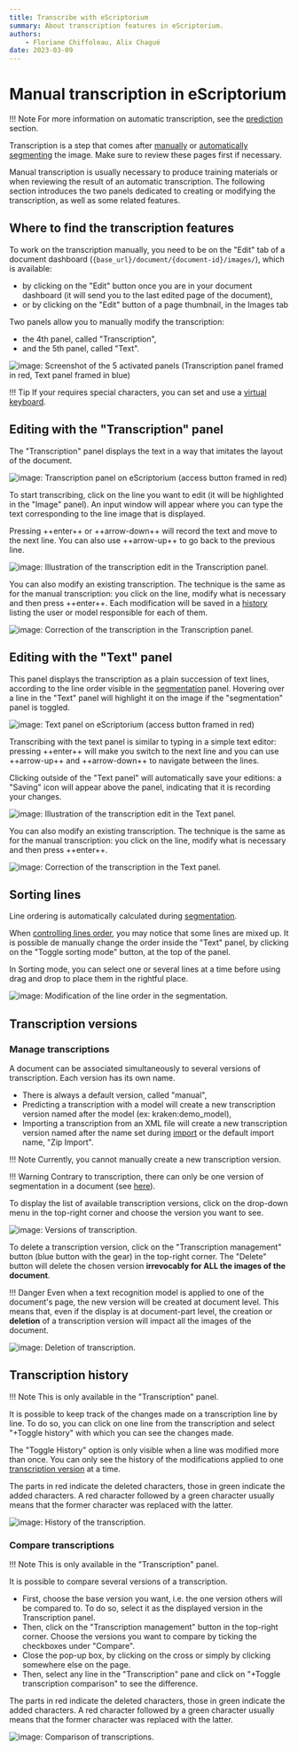 ```yaml
---
title: Transcribe with eScriptorium
summary: About transcription features in eScriptorium.
authors:
    - Floriane Chiffoleau, Alix Chagué
date: 2023-03-09
---
```


# Manual transcription in eScriptorium

!!! Note
    For more information on automatic transcription, see the [prediction](predict.md#predict-the-segmentation) section.

Transcription is a step that comes after [manually](segment.md) or [automatically segmenting](predict.md#predict-the-segmentation) the image. Make sure to review these pages first if necessary.

Manual transcription is usually necessary to produce training materials or when reviewing the result of an automatic transcription. The following section introduces the two panels dedicated to creating or modifying the transcription, as well as some related features.

## Where to find the transcription features

To work on the transcription manually, you need to be on the "Edit" tab of a document dashboard (`{base_url}/document/{document-id}/images/`), which is available:

- by clicking on the "Edit" button once you are in your document dashboard (it will send you to the last edited page of the document),
- or by clicking on the "Edit" button of a page thumbnail, in the Images tab

Two panels allow you to manually modify the transcription:

- the 4th panel, called "Transcription",
- and the 5th panel, called "Text".

![image: Screenshot of the 5 activated panels (Transcription panel framed in red, Text panel framed in blue) ](img/transcribe/transcription_text_panels.png "The 4th and the 5th panels are for manually editing the transcription")

!!! Tip
    If your requires special characters, you can set and use a [virtual keyboard](virtual_keyboard.md).

## Editing with the "Transcription" panel

The "Transcription" panel displays the text in a way that imitates the layout of the document.  

![image: Transcription panel on eScriptorium (access button framed in red)](img/transcribe/transcription_panel.png "Transcription panel on eScriptorium (access button framed in red)")  

To start transcribing, click on the line you want to edit (it will be highlighted in the "Image" panel). An input window will appear where you can type the text corresponding to the line image that is displayed.  

Pressing ++enter++ or ++arrow-down++ will record the text and move to the next line. You can also use ++arrow-up++ to go back to the previous line.

![image: Illustration of the transcription edit in the Transcription panel.](img/transcribe/by_hand.gif "Illustration of the transcription edit in the Transcription panel")

You can also modify an existing transcription. The technique is the same as for the manual transcription: you click on the line, modify what is necessary and then press ++enter++. Each modification will be saved in a [history](#transcription-history) listing the user or model responsible for each of them.

![image: Correction of the transcription in the Transcription panel.](img/transcribe/correction.gif "Correction of the transcription in the Transcription panel")

## Editing with the "Text" panel

This panel displays the transcription as a plain succession of text lines, according to the line order visible in the [segmentation](segment.md) panel. Hovering over a line in the "Text" panel will highlight it on the image if the "segmentation" panel is toggled.

![image: Text panel on eScriptorium (access button framed in red)](img/transcribe/text_panel.png "Text panel on eScriptorium (access button framed in red)")

Transcribing with the text panel is similar to typing in a simple text editor: pressing ++enter++ will make you switch to the next line and you can use ++arrow-up++ and ++arrow-down++ to navigate between the lines.

Clicking outside of the "Text panel" will automatically save your editions: a "Saving" icon will appear above the panel, indicating that it is recording your changes.

![image: Illustration of the transcription edit in the Text panel.](img/transcribe/by_hand_2.gif "Illustration of the transcription edit in the Text panel")

You can also modify an existing transcription. The technique is the same as for the manual transcription: you click on the line, modify what is necessary and then press ++enter++.

![image: Correction of the transcription in the Text panel.](img/transcribe/correction_2.gif "Correction of the transcription in the Text panel")

## Sorting lines

Line ordering is automatically calculated during [segmentation](segment.md).  

When [controlling lines order](segment.md)<!-- todo: add a more precise link to controlling line ordering -->, you may notice that some lines are mixed up. It is possible de manually change the order inside the "Text" panel, by clicking on the "Toggle sorting mode" button, at the top of the panel.  

In Sorting mode, you can select one or several lines at a time before using drag and drop to place them in the rightful place.

![image: Modification of the line order in the segmentation.](img/transcribe/line_order.gif "Modification of the line order in the segmentation")

## Transcription versions

### Manage transcriptions

A document can be associated simultaneously to several versions of transcription. Each version has its own name.  

- There is always a default version, called "manual",
- Predicting a transcription with a model will create a new transcription version named after the model (ex: kraken:demo_model),
- Importing a transcription from an XML file will create a new transcription version named after the name set during [import](import.md) or the default import name, "Zip Import".

!!! Note
    Currently, you cannot manually create a new transcription version.

!!! Warning
    Contrary to transcription, there can only be one version of segmentation in a document (see [here](segment.md)).

To display the list of available transcription versions, click on the drop-down menu in the top-right corner and choose the version you want to see.

![image: Versions of transcription.](img/transcribe/transcription_version.gif "Versions of transcription")

To delete a transcription version, click on the "Transcription management" button (blue button with the gear) in the top-right corner. The "Delete" button will delete the chosen version **irrevocably for ALL the images of the document**.

!!! Danger
    Even when a text recognition model is applied to one of the document's page, the new version will be created at document level. This means that, even if the display is at document-part level, the creation or **deletion** of a transcription version will impact all the images of the document.

![image: Deletion of transcription.](img/transcribe/delete_version.gif "Deletion of transcription")

## Transcription history

!!! Note
    This is only available in the "Transcription" panel.

It is possible to keep track of the changes made on a transcription line by line. To do so, you can click on one line from the transcription and select "+Toggle history" with which you can see the changes made.

The "Toggle History" option is only visible when a line was modified more than once. You can only see the history of the modifications applied to one [transcription version](#transcription-versions) at a time.

The parts in red indicate the deleted characters, those in green indicate the added characters. A red character followed by a green character usually means that the former character was replaced with the latter.

![image: History of the transcription.](img/transcribe/toggle_history.gif "History of the transcription")

### Compare transcriptions

!!! Note
    This is only available in the "Transcription" panel.

It is possible to compare several versions of a transcription.  

- First, choose the base version you want, i.e. the one version others will be compared to. To do so, select it as the displayed version in the Transcription panel.  
- Then, click on the "Transcription management" button in the top-right corner. Choose the versions you want to compare by ticking the checkboxes under "Compare".
- Close the pop-up box, by clicking on the cross or simply by clicking somewhere else on the page.  
- Then, select any line in the "Transcription" pane and click on "+Toggle transcription comparison" to see the difference.  

The parts in red indicate the deleted characters, those in green indicate the added characters. A red character followed by a green character usually means that the former character was replaced with the latter.

![image: Comparison of transcriptions.](img/transcribe/transcription_comparison.gif "Comparison of transcriptions")
